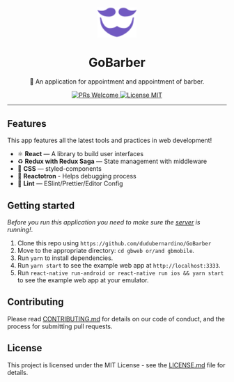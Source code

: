 <h1 align="center">
<br>
  <img src="gbweb/src/assets/logo-purple.svg" alt="GoBarber" width="90">
<br>
<br>
GoBarber
</h1>

<p align="center">💈 An application for appointment and appointment of barber.</p>

<p align="center">
  <a href="http://makeapullrequest.com">
    <img src="https://img.shields.io/badge/PRs-welcome-brightgreen.svg?style=flat-square" alt="PRs Welcome">
  </a>
  <a href="https://opensource.org/licenses/MIT">
    <img src="https://img.shields.io/badge/license-MIT-blue.svg?style=flat-square" alt="License MIT">
  </a>
</p>

<hr />

## Features

This app features all the latest tools and practices in web development!

- ⚛ **React** — A library to build user interfaces
- ♻ **Redux with Redux Saga** — State management with middleware
- 💅 **CSS** — styled-components
- 🌸 **Reactotron** - Helps debugging process
- 💖 **Lint** — ESlint/Prettier/Editor Config

## Getting started

_Before you run this application you need to make sure the [server](https://github.com/dudubernardino/GoBarber/tree/master/gbapi) is running!_.

1. Clone this repo using `https://github.com/dudubernardino/GoBarber`
2. Move to the appropriate directory: `cd gbweb or/and gbmobile`.<br />
3. Run `yarn` to install dependencies.<br />
4. Run `yarn start` to see the example web app at `http://localhost:3333`.
4. Run `react-native run-android or react-native run ios && yarn start` to see the example web app at your emulator.

## Contributing

Please read [CONTRIBUTING.md](CONTRIBUTING.md) for details on our code of conduct, and the process for submitting pull requests.

## License

This project is licensed under the MIT License - see the [LICENSE.md](LICENSE.md) file for details.
